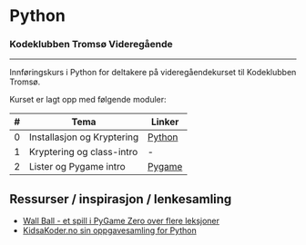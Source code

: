 # Python
### Kodeklubben Tromsø Videregående
---

Innføringskurs i Python for deltakere på videregåendekurset til Kodeklubben Tromsø.

Kurset er lagt opp med følgende moduler:

| # | Tema | Linker |
|---|------|------|
| 0 | Installasjon og Kryptering | [Python](https://python.org) |
| 1 | Kryptering og class-intro  | - |
| 2 | Lister og Pygame intro  | [Pygame](https://pygame.org) |

## Ressurser / inspirasjon / lenkesamling
* [Wall Ball - et spill i PyGame Zero over flere leksjoner](https://wall-ball.readthedocs.io/en/latest/index.html)
* [KidsaKoder.no sin oppgavesamling for Python](http://oppgaver.kidsakoder.no/python/)